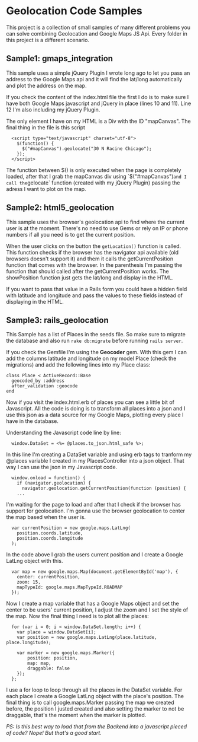 # Geolocation Code Samples

This project is a collection of small samples of many different problems you can solve combining Geolocation and Google Maps JS Api. Every folder in this project is a different scenario.

## Sample1: gmaps_integration

This sample uses a simple jQuery Plugin I wrote long ago to let you pass an address to the Google Maps api and it will find the lat/long automatically and plot the address on the map.

If you check the content of the index.html file the first I do is to make sure I have both Google Maps javascript and jQuery in place (lines 10 and 11). Line 12 I'm also including my jQuery Plugin.

The only element I have on my HTML is a Div with the ID "mapCanvas". The final thing in the file is this script

```
  <script type="text/javascript" charset="utf-8">
    $(function() {
      $("#mapCanvas").geolocate("30 N Racine Chicago");
    });
  </script>
```

The function between $() is only executed when the page is completely loaded, after that I grab the mapCanvas div using `$("#mapCanvas")` and I call the `gelocate` function (created with my jQuery Plugin) passing the adress I want to plot on the map.

## Sample2: html5_geolocation

This sample uses the browser's geolocation api to find where the current user is at the moment. There's no need to use Gems or rely on IP or phone numbers if all you need is to get the current position.

When the user clicks on the button the `getLocation()` function is called. This function checks if the browser has the navigator api available (old browsers doesn't support it) and them it calls the getCurrentPosition function that comes with the browser. In the parenthesis I'm passing the function that should called after the getCurrentPosition works. The showPosition function just gets the lat/long and display in the HTML.

If you want to pass that value in a Rails form you could have a hidden field with latitude and longitude and pass the values to these fields instead of displaying in the HTML.

## Sample3: rails_geolocation

This Sample has a list of Places in the seeds file. So make sure to migrate the database and also run `rake db:migrate` before running `rails server`.

If you check the Gemfile I'm using the **Geocoder** gem. With this gem I can add the columns latitude and longitude on my model Place (check the migrations) and add the following lines into my Place class:

```
class Place < ActiveRecord::Base
  geocoded_by :address
  after_validation :geocode
end

```

Now if you visit the index.html.erb of places you can see a little bit of Javascript. All the code is doing is to transform all places into a json and I use this json as a data source for my Google Maps, plotting every place I have in the database.

Understanding the Javascript code line by line:

```
  window.DataSet = <%= @places.to_json.html_safe %>;
```

In this line I'm creating a DataSet variable and using erb tags to tranform my @places variable I created in my PlacesController into a json object. That way I can use the json in my Javascript code.


```
  window.onload = function() {
    if (navigator.geolocation) {
      navigator.geolocation.getCurrentPosition(function (position) {
    ...
```

I'm waiting for the page to load and after that I check if the browser has support for geolocation. I'm gonna use the browser geolocation to center the map based when the user is.


```
  var currentPosition = new google.maps.LatLng(
    position.coords.latitude,
    position.coords.longitude
  );
```

In the code above I grab the users current position and I create a Google LatLng object with this.

```
  var map = new google.maps.Map(document.getElementById('map'), {
    center: currentPosition,
    zoom: 15,
    mapTypeId: google.maps.MapTypeId.ROADMAP
  });
```

Now I create a map variable that has a Google Maps object and set the center to be users' current position, I adjust the zoom and I set the style of the map. Now the final thing I need is to plot all the places:

```
  for (var i = 0; i < window.DataSet.length; i++) {
    var place = window.DataSet[i];
    var position = new google.maps.LatLng(place.latitude, place.longitude);

    var marker = new google.maps.Marker({
        position: position,
        map: map,
        draggable: false
    });
  };
```

I use a for loop to loop through all the places in the DataSet variable. For each place I create a Google LatLng object with the place's position. The final thing is to call google.maps.Marker passing the map we created before, the position I justed created and also setting the marker to not be draggable, that's the moment when the marker is plotted.

*PS: Is this best way to load that from the Backend into a javascript pieced of code? Nope! But that's a good start.*